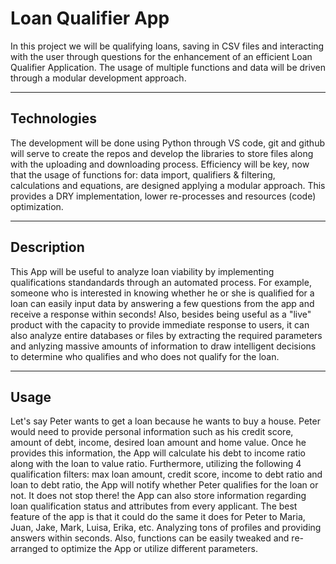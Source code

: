 # Loan Qualifier App

In this project we will be qualifying loans, saving in CSV files and interacting with the user through questions for the enhancement of an efficient Loan Qualifier Application. The usage of multiple functions and data will be driven through a modular development approach.

---

## Technologies

The development will be done using Python through VS code, git and github will serve to create the repos and develop the libraries to store files along with the uploading and downloading process. Efficiency will be key, now that the usage of functions for: data import, qualifiers & filtering, calculations and equations, are designed applying a modular approach. This provides a DRY implementation, lower re-processes and resources (code) optimization.

---

## Description

This App will be useful to analyze loan viability by implementing qualifications standandards through an automated process. For example, someone who is interested in knowing whether he or she is qualified for a loan can easily input data by answering a few questions from the app and receive a response within seconds! Also, besides being useful as a "live" product with the capacity to provide immediate response to users, it can also analyze entire databases or files by extracting the required parameters and anlyzing massive amounts of information to draw intelligent decisions to determine who qualifies and who does not qualify for the loan. 

---

## Usage

Let's say Peter wants to get a loan because he wants to buy a house. Peter would need to provide personal information such as his credit score, amount of debt, income, desired loan amount and home value. Once he provides this information, the App will calculate his debt to income ratio along with the loan to value ratio. Furthermore, utilizing the following 4 qualification filters: max loan amount, credit score, income to debt ratio and loan to debt ratio, the App will notify whether Peter qualifies for the loan or not. It does not stop there! the App can also store information regarding loan qualification status and attributes from every applicant. 
The best feature of the app is that it could do the same it does for Peter to Maria, Juan, Jake, Mark, Luisa, Erika, etc. Analyzing tons of profiles and providing answers within seconds. Also, functions can be easily tweaked and re-arranged to optimize the App or utilize different parameters.
